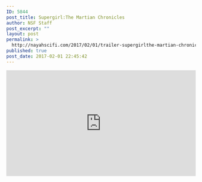 ```yaml
---
ID: 5844
post_title: Supergirl:The Martian Chronicles
author: NSF Staff
post_excerpt: ""
layout: post
permalink: >
  http://nayahscifi.com/2017/02/01/trailer-supergirlthe-martian-chronicles/
published: true
post_date: 2017-02-01 22:45:42
---
```

<div style="position:relative;height:0;padding-bottom:56.2%"><iframe src="https://www.youtube.com/embed/rnvtffZVTv4?ecver=2" style="position:absolute;width:100%;height:100%;left:0" width="641" height="360" frameborder="0" allowfullscreen></iframe></div>